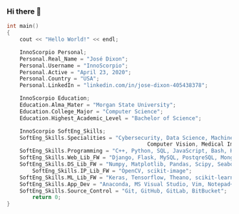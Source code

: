 ### Hi there 👋

<!--
**InnoScorpio/InnoScorpio** is a ✨ _special_ ✨ repository because its `README.md` (this file) appears on your GitHub profile.

Here are some ideas to get you started:

- 🔭 I’m currently working on ...
- 🌱 I’m currently learning ...
- 👯 I’m looking to collaborate on ...
- 🤔 I’m looking for help with ...
- 💬 Ask me about ...
- 📫 How to reach me: ...
- 😄 Pronouns: ...
- ⚡ Fun fact: ...
-->
```C++
int main()
{ 
	cout << "Hello World!" << endl;

	InnoScorpio Personal;  
	Personal.Real_Name = "José Dixon";
	Personal.Username = "InnoScorpio";
	Personal.Active = "April 23, 2020";
	Personal.Country = "USA";
	Personal.LinkedIn = "linkedin.com/in/jose-dixon-405438378";

	InnoScorpio Education;
	Education.Alma_Mater = "Morgan State University";
	Education.College_Major = "Computer Science";
	Education.Highest_Academic_Level = "Bachelor of Science";

	InnoScorpio SoftEng_Skills;
	SoftEng_Skills.Specialities = "Cybersecurity, Data Science, Machine Learning, Deep Learning, 
                                            Computer Vision, Medical Image Analysis";
	SoftEng_Skills.Programming = "C++, Python, SQL, JavaScript, Bash, HTML, CSS, R";
	SoftEng_Skills.Web_Lib_FW = "Django, Flask, MySQL, PostqreSQL, MongoDB,";
	SoftEng_Skills.DS_Lib_FW = "Numpy, Matplotlib, Pandas, Scipy, Seaborn";
        SoftEng_Skills.IP_Lib_FW = "OpenCV, scikit-image";
	SoftEng_Skills.ML_Lib_FW = "Keras, Tensorflow, Theano, scikit-learn"; 
	SoftEng_Skills.App_Dev = "Anaconda, MS Visual Studio, Vim, Notepad++, Eclipse, Spyder";
	SoftEng_Skills.Source_Control = "Git, GitHub, GitLab, BitBucket";
        return 0;
}
 ```
  
